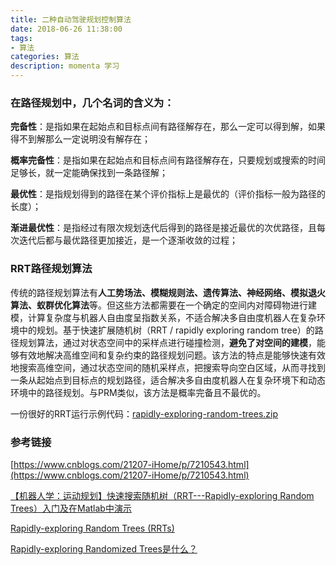 ```yaml
---
title: 二种自动驾驶规划控制算法
date: 2018-06-26 11:38:00
tags:
- 算法
categories: 算法
description: momenta 学习
---
```


### 在路径规划中，几个名词的含义为：

**完备性**：是指如果在起始点和目标点间有路径解存在，那么一定可以得到解，如果得不到解那么一定说明没有解存在；

**概率完备性**：是指如果在起始点和目标点间有路径解存在，只要规划或搜索的时间足够长，就一定能确保找到一条路径解；

**最优性**：是指规划得到的路径在某个评价指标上是最优的（评价指标一般为路径的长度）；

**渐进最优性**：是指经过有限次规划迭代后得到的路径是接近最优的次优路径，且每次迭代后都与最优路径更加接近，是一个逐渐收敛的过程；

### RRT路径规划算法

传统的路径规划算法有**人工势场法、模糊规则法、遗传算法、神经网络、模拟退火算法、蚁群优化算法**等。但这些方法都需要在一个确定的空间内对障碍物进行建模，计算复杂度与机器人自由度呈指数关系，不适合解决多自由度机器人在复杂环境中的规划。基于快速扩展随机树（RRT / rapidly exploring random tree）的路径规划算法，通过对状态空间中的采样点进行碰撞检测，**避免了对空间的建模**，能够有效地解决高维空间和复杂约束的路径规划问题。该方法的特点是能够快速有效地搜索高维空间，通过状态空间的随机采样点，把搜索导向空白区域，从而寻找到一条从起始点到目标点的规划路径，适合解决多自由度机器人在复杂环境下和动态环境中的路径规划。与PRM类似，该方法是概率完备且不最优的。 



一份很好的RRT运行示例代码：[rapidly-exploring-random-trees.zip](https://saferman.github.io/assets/rapidly-exploring-random-trees.zip)



### 参考链接

[https://www.cnblogs.com/21207-iHome/p/7210543.html](https://www.cnblogs.com/21207-iHome/p/7210543.html)

[【机器人学：运动规划】快速搜索随机树（RRT---Rapidly-exploring Random Trees）入门及在Matlab中演示](https://blog.csdn.net/gpeng832/article/details/71249198)

[Rapidly-exploring Random Trees (RRTs)](http://msl.cs.uiuc.edu/rrt/index.html)

[Rapidly-exploring Randomized Trees是什么？](https://www.zhihu.com/question/23635653)